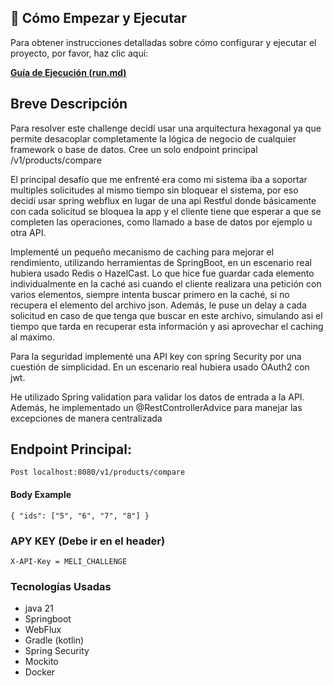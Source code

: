 ## 🚀 Cómo Empezar y Ejecutar

Para obtener instrucciones detalladas sobre cómo configurar y ejecutar el proyecto, por favor, haz clic aquí:

**[Guía de Ejecución (run.md)](run.md)**

## Breve Descripción

Para resolver este challenge decidí usar una arquitectura hexagonal ya que permite desacoplar completamente la
lógica de negocio de cualquier framework o base de datos. Cree un solo endpoint principal /v1/products/compare

El principal desafío que me enfrenté era como mi sistema iba a soportar multiples solicitudes al
mismo tiempo sin bloquear el sistema, por eso decidí usar spring webflux en lugar de una api Restful donde
básicamente con cada solicitud se bloquea la app y el cliente tiene que esperar a que se completen las operaciones,
como llamado a base de datos por ejemplo u otra API.

Implementé un pequeño mecanismo de caching para mejorar el rendimiento, utilizando herramientas de SpringBoot, en un escenario real hubiera
usado Redis o HazelCast. Lo que hice fue guardar cada elemento individualmente en la caché asi cuando el cliente realizara una
petición con varios elementos, siempre intenta buscar primero en la caché, si no recupera el elemento del archivo json.
Además, le puse un delay a cada solicitud en caso de que tenga que buscar en este archivo,
simulando asi el tiempo que tarda en recuperar esta información y asi aprovechar el caching al maximo.

Para la seguridad implementé una API key con spring Security por una cuestión de simplicidad.
En un escenario real hubiera usado OAuth2 con jwt. 

He utilizado Spring validation para validar los datos de entrada a la API. Además, he implementado un @RestControllerAdvice para manejar 
las excepciones de manera centralizada

## Endpoint Principal:
    Post localhost:8080/v1/products/compare

#### Body Example
    { "ids": ["5", "6", "7", "8"] }

### APY KEY (Debe ir en el header)
    X-API-Key = MELI_CHALLENGE


### Tecnologías Usadas
- java 21
- Springboot
- WebFlux
- Gradle (kotlin)
- Spring Security
- Mockito
- Docker

